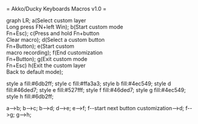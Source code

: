 = Akko/Ducky Keyboards Macros v1.0 = 


graph LR;
a(Select custom layer<br>Long press FN+left Win);
b(Start custom mode<br> Fn+Esc);
c(Press and hold Fn+button<br>Clear macro);
d(Select a custom button<br>Fn+Button);
e(Start custom<br>macro recording);
f(End customization<br>Fn+Button);
g(Exit custom mode<br>Fn+Esc)
h(Exit the custom layer<br>Back to default mode);

style a fill:#6db2ff;
style c fill:#ffa3a3;
style b fill:#4ec549;
style d fill:#46ded7;
style e fill:#527fff;
style f fill:#46ded7;
style g fill:#4ec549;
style h fill:#6db2ff;

a-->b;
b-->c;
b-->d;
d-->e;
e-->f;
f--start next button customization-->d;
f-->g;
g-->h;

